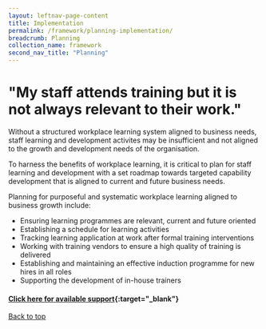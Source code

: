```yaml
---
layout: leftnav-page-content
title: Implementation
permalink: /framework/planning-implementation/
breadcrumb: Planning
collection_name: framework
second_nav_title: "Planning"
---
```



# **"My staff attends training but it is not always relevant to their work."**

		
Without a structured workplace learning system aligned to business needs, staff learning and development activites may be insufficient and not aligned to the growth and development needs of the organisation.

To harness the benefits of workplace learning, it is critical to plan for staff learning and development with a set roadmap towards targeted capability development that is aligned to current and future business needs. 

Planning for purposeful and systematic workplace learning aligned to business growth include:

- Ensuring learning programmes are relevant, current and future oriented
- Establishing a schedule for learning activities
- Tracking learning application at work after formal training interventions
- Working with training vendors to ensure a high quality of training is delivered
- Establishing and maintaining an effective induction programme for new hires in all roles
- Supporting the development of in-house trainers



#### [Click here for available support](https://nyp-wpl-staging.netlify.com/framework/planning-implementation/){:target="_blank"}

[Back to top](#top)
